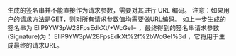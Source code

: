生成的签名串并不能直接作为请求参数，需要对其进行 URL 编码。 注意：如果用户的请求方法是GET，则对所有请求参数值均需要做URL编码。 如上一步生成的签名串为 EliP9YW3pW28FpsEdkXt/+WcGeI= ，最终得到的签名串请求参数(Signature)为： EliP9YW3pW28FpsEdkXt%2f%2bWcGeI%3d ，它将用于生成最终的请求URL。
